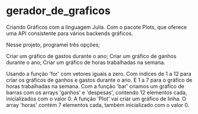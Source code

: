 # gerador_de_graficos


Criando Gráficos com a linguagem Julia. Com o pacote Plots, que oferece uma API consistente para vários backends gráficos.

Nesse projeto, programei três opções; 

Criar um gráfico de gastos durante o ano;
Criar um gráfico de ganhos durante o ano;
Criar um gráfico de horas trabalhadas na semana.

Usando a função 'for' com vetores iguais a zero.
Com índices de 1 a 12 para criar os gráficos de ganhos e gastos durante o ano. E 1 a 7 para o gráfico de horas trabalhadas na semana.
Com a função 'bar' criamos um gráfico de barras com os arrays 'ganhos' e 'despesas', contendo 12 elementos cada, inicializados com o valor 0.
A função 'Plot' vai criar um gráfico de linha. O array 'horas' contém 7 elementos cada, também inicializado com o valor 0. 
